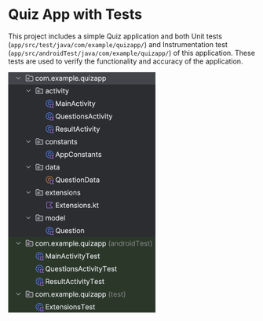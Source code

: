 # Quiz App with Tests

This project includes a simple Quiz application and both 
Unit tests (`app/src/test/java/com/example/quizapp/`) and Instrumentation test (`app/src/androidTest/java/com/example/quizapp/`) of this application. These tests are used to verify the functionality and accuracy of the application.

<p float="left">
  <img src="/documentation/structure.png" width=300" />
</p>